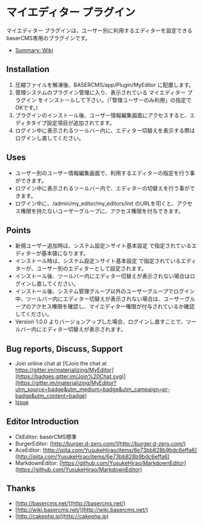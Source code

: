 # マイエディター プラグイン

マイエディター プラグインは、ユーザー別に利用するエディターを設定できるbaserCMS専用のプラグインです。

- [Summary: Wiki](https://github.com/materializing/MyEditor/wiki)


## Installation

1. 圧縮ファイルを解凍後、BASERCMS/app/Plugin/MyEditor に配置します。
2. 管理システムのプラグイン管理に入り、表示されている マイエディター プラグイン をインストールして下さい。（「管理ユーザーのみ利用」の指定でOKです。）
3. プラグインのインストール後、ユーザー情報編集画面にアクセスすると、エディタタイプ設定項目が追加されてます。
4. ログイン中に表示されるツールバー内に、エディター切替えを表示する際はログインし直してください。

## Uses

* ユーザー別のユーザー情報編集画面で、利用するエディターの指定を行う事ができます。
* ログイン中に表示されるツールバー内で、エディターの切替えを行う事ができます。
* ログイン中に、/admin/my_editor/my_editors/init のURLを叩くと、アクセス権限を持たないユーザーグループに、アクセス権限を付与できます。


## Points

* 新規ユーザー追加時は、システム設定＞サイト基本設定 で指定されているエディターが基本値になります。
* インストール時は、システム設定＞サイト基本設定 で指定されているエディターが、ユーザー別のエディターとして設定されます。
* インストール後、ツールバー内にエディター切替えが表示されない場合はログインし直してください。
* インストール後、システム管理グループ以外のユーザーグループでログイン中、ツールバー内にエディター切替えが表示されない場合は、ユーザーグループのアクセス権限を確認し、マイエディター権限が付与されているか確認してください。
* Version 1.0.0 よりバージョンアップした場合、ログインし直すことで、ツールバー内にエディター切替えが表示されます。


## Bug reports, Discuss, Support

- Join online chat at [![Join the chat at https://gitter.im/materializing/MyEditor](https://badges.gitter.im/Join%20Chat.svg)](https://gitter.im/materializing/MyEditor?utm_source=badge&utm_medium=badge&utm_campaign=pr-badge&utm_content=badge)
- [Issue](https://github.com/materializing/MyEditor/issues)


## Editor Introduction

* CkEditor: baserCMS標準
* BurgerEditor: [http://burger.d-zero.com/](http://burger.d-zero.com/)
* AceEditor: [http://qiita.com/YusukeHirao/items/6e73bb828b9bdc6effa6](http://qiita.com/YusukeHirao/items/6e73bb828b9bdc6effa6)
* MarkdownEditor: [https://github.com/YusukeHirao/MarkdownEditor](https://github.com/YusukeHirao/MarkdownEditor)


## Thanks

- [http://basercms.net/](http://basercms.net/)
- [http://wiki.basercms.net/](http://wiki.basercms.net/)
- [http://cakephp.jp](http://cakephp.jp)
